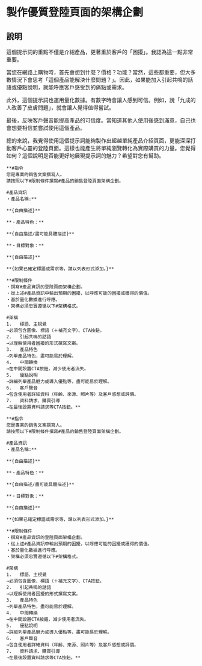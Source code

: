 # 製作優質登陸頁面的架構企劃

## 說明
這個提示詞的重點不僅是介紹產品，更著重於客戶的「困擾」。我認為這一點非常重要。

當您在網路上購物時，首先會想到什麼？價格？功能？當然，這些都重要，但大多數情況下會思考「這個產品能解決什麼問題？」。因此，如果能加入引起共鳴的話語或優點說明，就能呼應客戶感受到的痛點或需求。

此外，這個提示詞也運用量化數據。有數字時會讓人感到可信。例如，說「九成的人改善了皮膚問題」，就會讓人覺得值得嘗試。

最後，反映客戶聲音能提高產品的可信度。當知道其他人使用後感到滿意，自己也會想要相信並嘗試使用這個產品。

總的來說，我覺得使用這個提示詞能夠製作出超越單純產品介紹頁面，更能深深打動客戶心靈的登陸頁面。這樣也能產生將單純瀏覽轉化為實際購買的力量。您覺得如何？這個說明是否能更好地展現提示詞的魅力？希望對您有幫助。

```plaintext
**#指令
您是專業的銷售文案撰寫人。
請按照以下#限制條件撰寫#產品的銷售登陸頁面架構企劃。

#產品資訊
・產品名稱:**

**{自由描述}**

**・產品特色：**

**{自由描述/盡可能具體描述}**

**・目標對象：**

**{自由描述}**

**{如果已確定標語或需求等，請以列表形式添加。}**

**#限制條件
・撰寫#產品資訊的登陸頁面架構企劃。
・從上述#產品資訊中輸出預期的困擾，以呼應可能的困擾或獲得的價值。
・基於量化數據進行呼應。
・架構必須忠實遵循以下#架構格式。

#架構
1.   標語、主視覺
→必須包含圖像、標語（＋補充文字）、CTA按鈕。
2.   引起共鳴的話語
→以理解使用者困擾的形式撰寫文案。
3.   產品特色
→列舉產品特色，盡可能易於理解。
4.   中間轉換
→在中間設置CTA按鈕，減少使用者流失。
5.   優點說明
→詳細列舉產品魅力或導入優點等，盡可能易於理解。
6.   客戶聲音
→包含使用者詳細資料（年齡、來源、照片等）及客戶感想或評價。
7.   資料請求、購買引導
→在最後設置資料請求等CTA按鈕。**
```
```plaintext
**#指令
您是專業的銷售文案撰寫人。
請按照以下#限制條件撰寫#產品的銷售登陸頁面架構企劃。

#產品資訊
・產品名稱:**

**{自由描述}**

**・產品特色：**

**{自由描述/盡可能具體描述}**

**・目標對象：**

**{自由描述}**

**{如果已確定標語或需求等，請以列表形式添加。}**

**#限制條件
・撰寫#產品資訊的登陸頁面架構企劃。
・從上述#產品資訊中輸出預期的困擾，以呼應可能的困擾或獲得的價值。
・基於量化數據進行呼應。
・架構必須忠實遵循以下#架構格式。

#架構
1.   標語、主視覺
→必須包含圖像、標語（＋補充文字）、CTA按鈕。
2.   引起共鳴的話語
→以理解使用者困擾的形式撰寫文案。
3.   產品特色
→列舉產品特色，盡可能易於理解。
4.   中間轉換
→在中間設置CTA按鈕，減少使用者流失。
5.   優點說明
→詳細列舉產品魅力或導入優點等，盡可能易於理解。
6.   客戶聲音
→包含使用者詳細資料（年齡、來源、照片等）及客戶感想或評價。
7.   資料請求、購買引導
→在最後設置資料請求等CTA按鈕。**
```